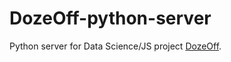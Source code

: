 # DozeOff-python-server
Python server for Data Science/JS project [DozeOff](https://github.com/Ziyilan/DataScience16CTW).
